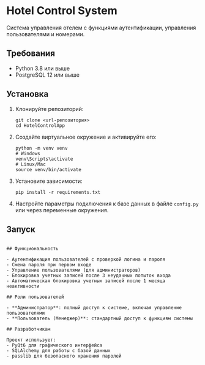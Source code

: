 # Hotel Control System

Система управления отелем с функциями аутентификации, управления пользователями и номерами.

## Требования

- Python 3.8 или выше
- PostgreSQL 12 или выше

## Установка

1. Клонируйте репозиторий:
   ```
   git clone <url-репозитория>
   cd HotelControlApp
   ```

2. Создайте виртуальное окружение и активируйте его:
   ```
   python -m venv venv
   # Windows
   venv\Scripts\activate
   # Linux/Mac
   source venv/bin/activate
   ```

3. Установите зависимости:
   ```
   pip install -r requirements.txt
   ```

4. Настройте параметры подключения к базе данных в файле `config.py` или через переменные окружения.

## Запуск

```

## Функциональность

- Аутентификация пользователей с проверкой логина и пароля
- Смена пароля при первом входе
- Управление пользователями (для администраторов)
- Блокировка учетных записей после 3 неудачных попыток входа
- Автоматическая блокировка учетных записей после 1 месяца неактивности

## Роли пользователей

- **Администратор**: полный доступ к системе, включая управление пользователями
- **Пользователь (Менеджер)**: стандартный доступ к функциям системы

## Разработчикам

Проект использует:
- PyQt6 для графического интерфейса
- SQLAlchemy для работы с базой данных
- passlib для безопасного хранения паролей
